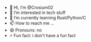 - 👋 Hi, I’m @Crosium02
- 👀 I’m interested in tech stuff
- 🌱 I’m currently learning Rust/Python/C
- 📫 How to reach me ...
- 😄 Pronouns: no
- ⚡ Fun fact: i don't have a fun fact

<!---
Crosium02/Crosium02 is a ✨ special ✨ repository because its `README.md` (this file) appears on your GitHub profile.
You can click the Preview link to take a look at your changes.
--->
